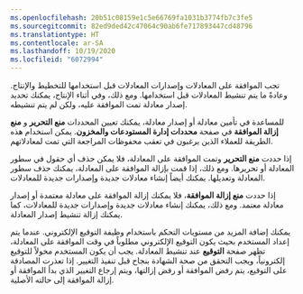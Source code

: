 ```yaml
---
ms.openlocfilehash: 20b51c08159e1c5e66769fa1031b3774fb7c3fe5
ms.sourcegitcommit: 82ed9ded42c47064c90ab6fe717893447cd48796
ms.translationtype: HT
ms.contentlocale: ar-SA
ms.lasthandoff: 10/19/2020
ms.locfileid: "6072994"
---
```

تجب الموافقة على المعادلات وإصدارات المعادلات قبل استخدامها للتخطيط والإنتاج. وعادةً ما يتم تنشيط المعادلات قبل استخدامها. ومع ذلك، وفي أثناء الإنتاج، يمكنك تحديد إصدار معادلة تمت الموافقة عليه، ولكن لم يتم تنشيطه.

للمساعدة في تأمين معادلة أو إصدار معادلة، يمكنك تعيين المحددات **منع التحرير** و **منع إزالة الموافقة** في صفحة **محددات إدارة المستودعات والمخزون**. يمكن استخدام هذه الطريقة للعملاء الذين يرغبون في تعقب محفوظات المراجعة التي تمت لمعادلاتهم.

إذا حددت **منع التحرير** وتمت الموافقة على المعادلة، فلا يمكن حذف أي حقول في سطور المعادلة أو تحريرها. ومع ذلك، إذا قمت بإزالة الموافقة على المعادلة، يمكنك حذف سطور المعادلة وتعديلها. يمكنك أيضاً إنشاء معادلات جديدة وإصدارات جديدة للمعادلات.

إذا حددت **منع إزالة الموافقة**، فلا يمكنك إزالة الموافقة على معادلة معتمدة أو إصدار معادلة معتمد. ومع ذلك، يمكنك إنشاء معادلات جديدة وإصدارات جديدة للمعادلات، كما يمكنك إزالة تنشيط إصدار المعادلة.

يمكنك إضافة المزيد من مستويات التحكم باستخدام وظيفة التوقيع الإلكتروني. عندما يتم إعداد المستخدم بحيث يكون التوقيع الإلكتروني مطلوباً في وقت الموافقة على المعادلة، تظهر صفحة **التوقيع** عند تنشيط المعادلة. يجب أن يكون المستخدم مخولاً للتوقيع إلكترونياً، ويجب التحقق من صحة الشهادة بنجاح قبل تنفيذ التغيير. إذا تعذرت المصادقة على التوقيع، يتم رفض الموافقة أو رفض إزالتها، ويتم إرجاع التغيير الذي بدأ الموافقة أو إزالة الموافقة إلى حالته الأصلية.

